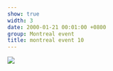 ```yaml
---
show: true
width: 3
date: 2000-01-21 00:01:00 +0800
group: Montreal event
title: montreal event 10
---
```

<div>
<a href="/assets/images/photos/montreal event/20230827-DSC09772.jpg" target="_blank">
    <img data-src="/assets/images/photos/montreal event/20230827-DSC09772.jpg" class="lazy w-100 rounded-xl" src="{{ '/assets/images/empty_300x200.png' | relative_url }}">
</a>
</div>

